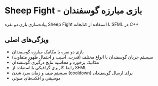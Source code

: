 # Sheep Fight - بازی مبارزه گوسفندان

پیاده‌سازی بازی دو نفره Sheep Fight با استفاده از کتابخانه SFML در C++

## ویژگی‌های اصلی
- بازی دو نفره با مکانیک مبارزه گوسفندان
- سیستم جریان گوسفندان با انواع مختلف (قدرت، آسیب و احتمال ظهور متفاوت)
- مکانیک برخورد و محاسبه نتایج درگیری گوسفندان
- رابط کاربری گرافیکی با استفاده از SFML
- سیستم صف و زمان سرد شدن (cooldown) برای ارسال گوسفندان
- موسیقی و افکت‌های صوتی
